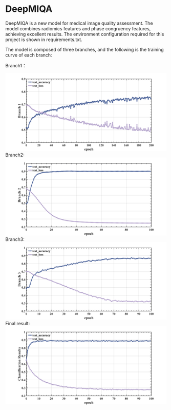 # DeepMIQA
DeepMIQA is a new model for medical image quality assessment. The model combines radiomics features and phase congruency features, achieving excellent results. The environment configuration required for this project is shown in requirements.txt.

The model is composed of three branches, and the following is the training curve of each branch:

Branch1：
<div align="center">
  <img src="https://github.com/zjy-0108/DeepMIQA/blob/main/pic/1.png">
</div>
Branch2:
<div align="center">
  <img src="https://github.com/zjy-0108/DeepMIQA/blob/main/pic/2.png">
</div>
Branch3:
<div align="center">
  <img src="https://github.com/zjy-0108/DeepMIQA/blob/main/pic/3.png">
</div>
Final result:
<div align="center">
  <img src="https://github.com/zjy-0108/DeepMIQA/blob/main/pic/4.png">
</div>

